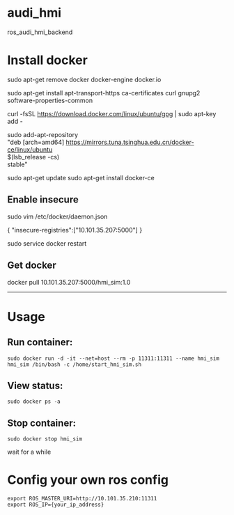 # audi_hmi
ros_audi_hmi_backend
# Install docker

sudo apt-get remove docker docker-engine docker.io

sudo apt-get install apt-transport-https ca-certificates curl gnupg2 software-properties-common

curl -fsSL https://download.docker.com/linux/ubuntu/gpg | sudo apt-key add -

sudo add-apt-repository \
   "deb [arch=amd64] https://mirrors.tuna.tsinghua.edu.cn/docker-ce/linux/ubuntu \
   $(lsb_release -cs) \
   stable"

sudo apt-get update
sudo apt-get install docker-ce

## Enable insecure

sudo vim /etc/docker/daemon.json

{ "insecure-registries":["10.101.35.207:5000"] }

sudo service docker restart


## Get docker

docker pull 10.101.35.207:5000/hmi_sim:1.0


------------------------------------------

# Usage

## Run container:

    sudo docker run -d -it --net=host --rm -p 11311:11311 --name hmi_sim hmi_sim /bin/bash -c /home/start_hmi_sim.sh

## View status:

    sudo docker ps -a

## Stop container:

    sudo docker stop hmi_sim

wait for a while


# Config your own ros config

    export ROS_MASTER_URI=http://10.101.35.210:11311
    export ROS_IP={your_ip_address}
